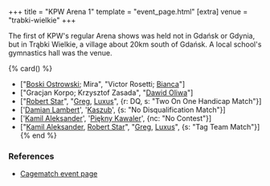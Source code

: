 +++
title = "KPW Arena 1"
template = "event_page.html"
[extra]
venue = "trabki-wielkie"
+++

The first of KPW's regular Arena shows was held not in Gdańsk or Gdynia, but in Trąbki Wielkie, a village about 20km south of Gdańsk. A local school's gymnastics hall was the venue.

{% card() %}
- ["[Boski Ostrowski](@/w/ostrowski.md); Mira", "Victor Rosetti; [Bianca](@/w/bianca.md)"]
- ["Gracjan Korpo; Krzysztof Zasada", "[Dawid Oliwa](@/w/dawid-oliwa.md)"]
- ["[Robert Star](@/w/robert-star.md)", "[Greg](@/w/greg.md), [Luxus](@/w/luxus.md)",
  {r: DQ, s: "Two On One Handicap Match"}]
- ['[Damian Lambert](@/w/damien-rothschild.md)', '[Kaszub](@/w/kaszub.md)', {s: "No
      Disqualification Match"}]
- ['[Kamil Aleksander](@/w/kamil-aleksander.md)', '[Piękny Kawaler](@/w/piekny-kawaler.md)',
  {nc: "No Contest"}]
- ["[Kamil Aleksander](@/w/kamil-aleksander.md), [Robert Star](@/w/robert-star.md)",
  "[Greg](@/w/greg.md), [Luxus](@/w/luxus.md)", {s: "Tag Team Match"}]
{% end %}


### References

* [Cagematch event page](https://www.cagematch.net/?id=1&nr=153084)
